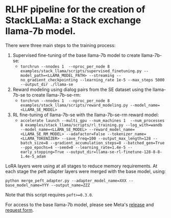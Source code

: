 # RLHF pipeline for the creation of StackLLaMa: a Stack exchange llama-7b model.
There were three main steps to the training process:
1. Supervised fine-tuning of the base llama-7b model to create llama-7b-se:
    - `torchrun --nnodes 1  --nproc_per_node 8 examples/stack_llama/scripts/supervised_finetuning.py --model_path=<LLAMA_MODEL_PATH> --streaming --no_gradient_checkpointing --learning_rate 1e-5 --max_steps 5000 --output_dir ./llama-se`
2. Reward modeling using dialog pairs from the SE dataset using the llama-7b-se to create llama-7b-se-rm:
    - `torchrun --nnodes 1  --nproc_per_node 8 examples/stack_llama/scripts/reward_modeling.py --model_name=<LLAMA_SE_MODEL>`
3. RL fine-tuning of llama-7b-se with the llama-7b-se-rm reward model:
    - `accelerate launch --multi_gpu --num_machines 1  --num_processes 8 examples/stack_llama/scripts/rl_training.py --log_with=wandb --model_name=<LLAMA_SE_MODEL> --reward_model_name=<LLAMA_SE_RM_MODEL> --adafactor=False --tokenizer_name=<LLAMA_TOKENIZER> --save_freq=100 --output_max_length=128 --batch_size=8 --gradient_accumulation_steps=8 --batched_gen=True --ppo_epochs=4 --seed=0 --learning_rate=1.4e-5 --early_stopping=True --output_dir=llama-se-rl-finetune-128-8-8-1.4e-5_adam`


LoRA layers were using at all stages to reduce memory requirements. 
At each stage the peft adapter layers were merged with the base model, using: 
```shell
python merge_peft_adapter.py --adapter_model_name=XXX --base_model_name=YYY --output_name=ZZZ
```
Note that this script requires `peft>=0.3.0`.

For access to the base llama-7b model, please see Meta's [release](https://ai.facebook.com/blog/large-language-model-llama-meta-ai/) and [request form](https://docs.google.com/forms/d/e/1FAIpQLSfqNECQnMkycAp2jP4Z9TFX0cGR4uf7b_fBxjY_OjhJILlKGA/viewform).
